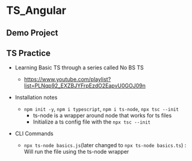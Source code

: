 # TS_Angular

## Demo Project

## TS Practice
- Learning Basic TS through a series called No BS TS
    - https://www.youtube.com/playlist?list=PLNqp92_EXZBJYFrpEzdO2EapvU0GOJ09n

- Installation notes
    - `npm init -y`, `npm i typescript`, `npm i ts-node`, `npx tsc --init`
        - ts-node is a wrapper around node that works for ts files
        - Initialize a ts config file with the `npx tsc --init`

- CLI Commands
    - `npx ts-node basics.js`(later changed to `npx ts-node basics.ts`) : Will run the file using the ts-node wrapper
    